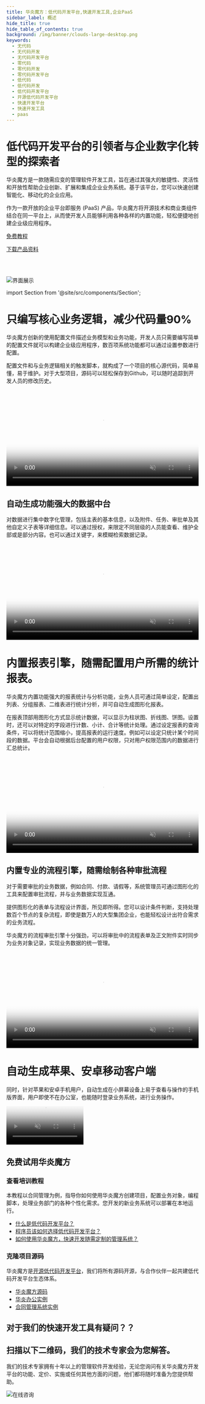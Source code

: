 ```yaml
---
title: 华炎魔方：低代码开发平台,快速开发工具,企业PaaS
sidebar_label: 概述
hide_title: true
hide_table_of_contents: true
background: /img/banner/clouds-large-desktop.png
keywords:
  - 无代码
  - 无代码开发
  - 无代码开发平台
  - 零代码
  - 零代码开发
  - 零代码开发平台
  - 低代码
  - 低代码开发
  - 低代码开发平台
  - 开源低代码开发平台
  - 快速开发平台
  - 快速开发工具
  - paas
---
```


# 低代码开发平台的引领者与企业数字化转型的探索者

华炎魔方是一款随需应变的管理软件开发工具，旨在通过其强大的敏捷性、灵活性和开放性帮助企业创新、扩展和集成企业业务系统。基于该平台，您可以快速创建智能化、移动化的企业应用。

作为一款开放的企业平台即服务 (PaaS) 产品，华炎魔方将开源技术和商业类组件结合在同一平台上，从而使开发人员能够利用各种各样的内置功能，轻松便捷地创建企业级应用程序。

<a class="slds-button slds-button_brand slds-m-right_medium slds-var-p-vertical_xx-small" href="/developer/guide/" >
免费教程
</a>

<a class="slds-button slds-button_brand slds-m-right_medium slds-var-p-vertical_xx-small" href="
https://www-steedos-com.oss-cn-beijing.aliyuncs.com/docs/%E5%8D%8E%E7%82%8E%E9%AD%94%E6%96%B9%E8%A7%A3%E5%86%B3%E6%96%B9%E6%A1%88%E6%89%8B%E5%86%8C.pdf" target="_blank">
下载产品资料
</a>

<br/>
<br/>

![界面展示](/assets/platform/overview/overview.png)

import Section from '@site/src/components/Section';

# 只编写核心业务逻辑，减少代码量90%

华炎魔方创新的使用配置文件描述业务模型和业务功能，开发人员只需要编写简单的配置文件就可以构建企业级应用程序，数百项系统功能都可以通过设置参数进行配置。

配置文件和与业务逻辑相关的触发脚本，就构成了一个项目的核心源代码，简单易懂，易于维护。对于大型项目，源码可以轻松保存到Github，可以随时追踪到开发人员的修改历史。

<video src="https://www-steedos-com.oss-cn-beijing.aliyuncs.com/videos/creator/creator_object.mp4" controls="controls" poster="/assets/creator_object.png" width="100%" autoplay="autoplay" muted="muted" loop="loop" playsinline="playsinline">
your browser does not support the video tag
</video>

<p></p>

<Section background="#f4f4f4" padding="50">

# 自动生成功能强大的数据中台

对数据进行集中数字化管理，包括主表的基本信息，以及附件、任务、审批单及其他自定义子表等详细信息。可以通过授权，来限定不同层级的人员能查看、维护全部或是部分内容。也可以通过关键字，来模糊检索数据记录。

<video src="https://www-steedos-com.oss-cn-beijing.aliyuncs.com/videos/creator/contracts_operation.mp4" controls="controls" poster="/assets/contract_list.png" width="100%" autoplay="autoplay" muted="muted" loop="loop" playsinline="playsinline">
your browser does not support the video tag
</video>

</Section>

# 内置报表引擎，随需配置用户所需的统计报表。

华炎魔方内置功能强大的报表统计与分析功能，业务人员可通过简单设定，配置出列表、分组报表、二维表进行统计分析，并可自动生成图形化报表。

在报表顶部用图形化方式显示统计数据，可以显示为柱状图、折线图、饼图。设置时，还可以对特定的字段进行计数、小计、合计等统计处理。通过设定报表的查询条件，可以将统计范围缩小，提高报表的运行速度。例如可以设定只统计某个时间段的数据。平台会自动根据后台配置的用户权限，只对用户权限范围内的数据进行汇总统计。

<video src="https://www-steedos-com.oss-cn-beijing.aliyuncs.com/videos/creator/contracts_report.mp4" controls="controls" poster="/assets/contract_chart.png" width="100%" autoplay="autoplay" muted="muted" loop="loop" playsinline="playsinline">
your browser does not support the video tag
</video>

<p></p>

<Section background="#f4f4f4" padding="50">

# 内置专业的流程引擎，随需绘制各种审批流程

对于需要审批的业务数据，例如合同、付款、请假等，系统管理员可通过图形化的工具来配置审批流程，并与业务数据实现互通。

提供图形化的表单与流程设计界面，所见即所得。您可以设计条件判断，支持处理数百个节点的复杂流程，即使是数万人的大型集团企业，也能轻松设计出符合需求的业务流程。

华炎魔方的流程审批引擎十分强劲，可以将审批中的流程表单及正文附件实时同步为业务对象记录，实现业务数据的统一管理。

<video src="https://www-steedos-com.oss-cn-beijing.aliyuncs.com/videos/creator/workflow_design.mp4" controls="controls" poster="/assets/workflow_design.png" width="100%" autoplay="autoplay" muted="muted" loop="loop" playsinline="playsinline">
your browser does not support the video tag
</video>

</Section>

# 自动生成苹果、安卓移动客户端

同时，针对苹果和安卓手机用户，自动生成在小屏幕设备上易于查看与操作的手机版界面，用户即使不在办公室，也能随时登录业务系统，进行业务操作。

<video src="https://www-steedos-com.oss-cn-beijing.aliyuncs.com/videos/creator/workflow_mobile.mov" controls="controls" poster="/assets/workflow_mobile.png" width="40%" autoplay="autoplay" muted="muted" loop="loop" playsinline="playsinline">
your browser does not support the video tag
</video>

<p></p>


<Section background="#f4f4f4" padding="50">

# 免费试用华炎魔方

### 查看培训教程

本教程以合同管理为例，指导你如何使用华炎魔方创建项目，配置业务对象，编程脚本，处理业务部门的各种个性化需求。您开发的新业务系统可以部署在本地运行。

- [什么是低代码开发平台？](/platform/lowcode/)
- [程序员该如何选择低代码开发平台？](/platform/why/)
- [如何使用华炎魔方，快速开发随需定制的管理系统？](/developer/)

### 克隆项目源码

华炎魔方是[开源低代码开发平台](https://www.steedos.com/platform/)，我们将所有源码开源，与合作伙伴一起共建低代码开发平台生态体系。

- [华炎魔方源码](https://github.com/steedos/steedos-platform)
- [华炎办公实例](https://github.com/steedos/steedos-project-saas)
- [合同管理系统实例](https://github.com/steedos/steedos-contracts-app)

</Section>

<Section background="#215ca0" padding="50">
<div style={{color:"#FFFFFF"}}>

# 对于我们的快速开发工具有疑问？？
# 扫描以下二维码，我们的技术专家会为您解答。

我们的技术专家拥有十年以上的管理软件开发经验，无论您询问有关华炎魔方开发平台的功能、定价、实施或任何其他方面的问题，他们都将随时准备为您提供帮助。

![在线咨询](/assets/contact_by_weixin.png)

</div>

</Section>
